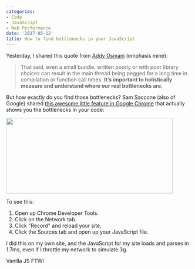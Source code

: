 ```yaml
---
categories:
- Code
- JavaScript
- Web Performance
date: '2017-05-12'
title: How to find bottlenecks in your JavaScript
---
```


Yesterday, I shared this quote from <a href="https://medium.com/reloading/javascript-start-up-performance-69200f43b201">Addy Osmani</a> (emphasis mine):

<blockquote>
  That said, even a small bundle, written poorly or with poor library choices can result in the main thread being pegged for a long time in compilation or function call times. <strong>It’s important to holistically measure and understand where our real bottlenecks are.</strong>
</blockquote>

But how exactly do you find those bottlenecks? Sam Saccone (also of Google) shared <a href="https://twitter.com/samccone/status/858753027036950528">this awesome little feature in Google Chrome</a> that actually shows you the bottlenecks in your code:

<img src="https://gomakethings.com/wp-content/uploads/2017/05/js-bottlenecks.jpg" alt="" width="453" height="205" class="aligncenter size-full wp-image-12111" />

To see this:

<ol>
<li>Open up Chrome Developer Tools.</li>
<li>Click on the Network tab.</li>
<li>Click "Record" and reload your site.</li>
<li>Click the Sources tab and open up your JavaScript file.</li>
</ol>

I did this on my own site, and the JavaScript for my site loads and parses in 1.7ms, even if I throttle my network to simulate 3g.

Vanilla JS FTW!